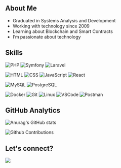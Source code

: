 ## About Me

- Graduated in Systems Analysis and Development 
- Working with technology since 2009
- Learning about Blockchain and Smart Contracts
- I’m passionate about technology

## Skills

![PHP](https://img.shields.io/badge/-PHP-333?style=flat&logo=php&logoColor=FFF) ![Symfony](https://img.shields.io/badge/-Symfony-333?style=flat&logo=symfony&logoColor=FFF) ![Laravel](https://img.shields.io/badge/-Laravel-333?style=flat&logo=laravel&logoColor=FFF)

![HTML](https://img.shields.io/badge/-HTML-333?style=flat&logo=HTML5&logoColor=FFF) ![CSS](https://img.shields.io/badge/-CSS-333?style=flat&logo=CSS3&logoColor=FFF) ![JavaScript](https://img.shields.io/badge/-JavaScript-333?style=flat&logo=javascript&logoColor=FFF) ![React](https://img.shields.io/badge/-React.js-333?style=flat&logo=react&logoColor=FFF) 

![MySQL](https://img.shields.io/badge/-MySQL-333?style=flat&logo=mysql&logoColor=FFF) ![PostgreSQL](https://img.shields.io/badge/-PostgreSQL-333?style=flat&logo=postgresql&logoColor=FFF)

![Docker](https://img.shields.io/badge/-Docker-333?style=flat&logo=docker&logoColor=FFF) ![Git](https://img.shields.io/badge/-Git-333?style=flat&logo=git&logoColor=FFF) ![Linux](https://img.shields.io/badge/-Linux-333?style=flat&logo=linux&logoColor=FFF) ![VSCode](https://img.shields.io/badge/-VSCode-333?style=flat&logo=visual-studio-code&logoColor=FFF) ![Postman](https://img.shields.io/badge/-Postman-333?style=flat&logo=postman&logoColor=FFF)

## GitHub Analytics

![Anurag's GitHub stats](https://github-readme-stats.vercel.app/api?username=LucinoGonzaga&hide_border=false&show_icons=true&bg_color=333333&text_color=FFFFFF&theme=dark)

![Github Contributions](https://github-readme-streak-stats.herokuapp.com/?user=LucinoGonzaga&hide_border=false&show_icons=true&background=333333&text_color=FFFFFF&exclude_days=Fri%2CSat&theme=dark)


## Let's connect?

<a href="https://www.linkedin.com/in/lucino-gonzaga" target="_blank"><img src="https://img.shields.io/badge/-Lucino Gonzaga-333?style=flat&logo=linkedin&logoColor=FFF)"/></a>
